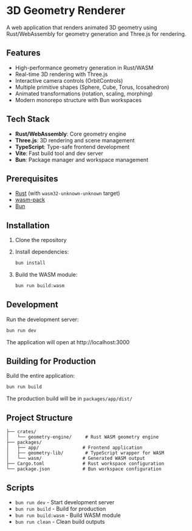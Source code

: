 # 3D Geometry Renderer

A web application that renders animated 3D geometry using Rust/WebAssembly for geometry generation and Three.js for rendering.

## Features

- High-performance geometry generation in Rust/WASM
- Real-time 3D rendering with Three.js
- Interactive camera controls (OrbitControls)
- Multiple primitive shapes (Sphere, Cube, Torus, Icosahedron)
- Animated transformations (rotation, scaling, morphing)
- Modern monorepo structure with Bun workspaces

## Tech Stack

- **Rust/WebAssembly**: Core geometry engine
- **Three.js**: 3D rendering and scene management
- **TypeScript**: Type-safe frontend development
- **Vite**: Fast build tool and dev server
- **Bun**: Package manager and workspace management

## Prerequisites

- [Rust](https://rustup.rs/) (with `wasm32-unknown-unknown` target)
- [wasm-pack](https://rustwasm.github.io/wasm-pack/installer/)
- [Bun](https://bun.sh/)

## Installation

1. Clone the repository
2. Install dependencies:
   ```bash
   bun install
   ```

3. Build the WASM module:
   ```bash
   bun run build:wasm
   ```

## Development

Run the development server:
```bash
bun run dev
```

The application will open at http://localhost:3000

## Building for Production

Build the entire application:
```bash
bun run build
```

The production build will be in `packages/app/dist/`

## Project Structure

```
├── crates/
│   └── geometry-engine/     # Rust WASM geometry engine
├── packages/
│   ├── app/                # Frontend application
│   ├── geometry-lib/        # TypeScript wrapper for WASM
│   └── wasm/               # Generated WASM output
├── Cargo.toml              # Rust workspace configuration
└── package.json            # Bun workspace configuration
```

## Scripts

- `bun run dev` - Start development server
- `bun run build` - Build for production
- `bun run build:wasm` - Build WASM module
- `bun run clean` - Clean build outputs